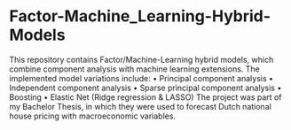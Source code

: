 # Factor-Machine_Learning-Hybrid-Models
This repository contains Factor/Machine-Learning hybrid models, which combine component analysis with machine learning extensions.
The implemented model variations include:
•	Principal component analysis
•	Independent component analysis
•	Sparse principal component analysis
•	Boosting
•	Elastic Net (Ridge regression & LASSO)
The project was part of my Bachelor Thesis, in which they were used to forecast Dutch national house pricing with macroeconomic variables. 
